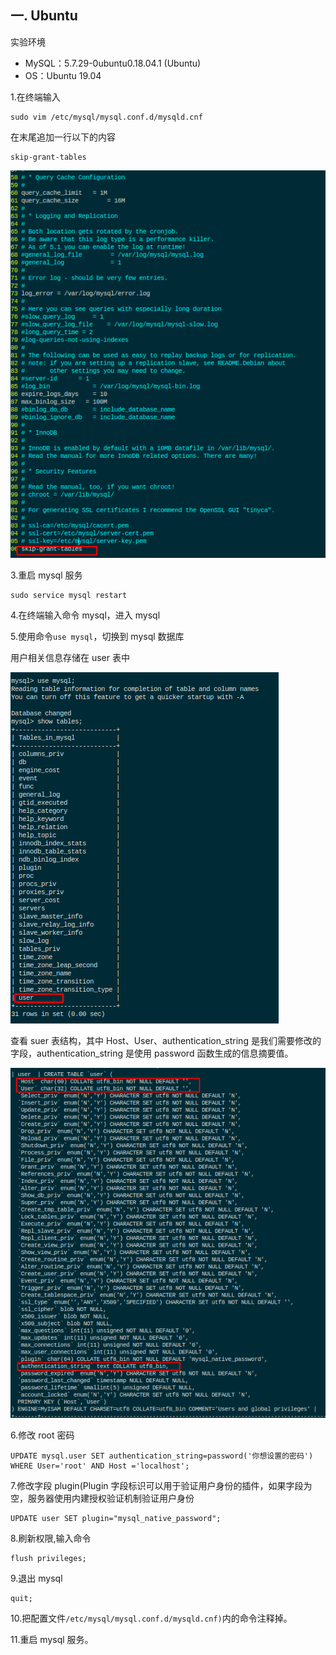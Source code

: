 ## 一. Ubuntu

实验环境

- MySQL：5.7.29-0ubuntu0.18.04.1 (Ubuntu)
- OS：Ubuntu 19.04

1.在终端输入

```shell
sudo vim /etc/mysql/mysql.conf.d/mysqld.cnf
```

在末尾追加一行以下的内容

```shell
skip-grant-tables
```

![pwd_reset_conf.png](./assets/pwd_reset_conf.png)

3.重启 mysql 服务

```shell
sudo service mysql restart
```

4.在终端输入命令 mysql，进入 mysql

5.使用命令`use mysql`，切换到 mysql 数据库

用户相关信息存储在 user 表中

![img](./assets/pwd_reset_show_tables.png)

查看 suer 表结构，其中 Host、User、authentication_string 是我们需要修改的字段，authentication_string 是使用 password 函数生成的信息摘要值。

![img](./assets/pwd_reset_table_user.png)

6.修改 root 密码

```mysql
UPDATE mysql.user SET authentication_string=password('你想设置的密码') WHERE User='root' AND Host ='localhost';
```

7.修改字段 plugin(Plugin 字段标识可以用于验证用户身份的插件，如果字段为空，服务器使用内建授权验证机制验证用户身份

```mysql
UPDATE user SET plugin="mysql_native_password";
```

8.刷新权限,输入命令

```mysql
flush privileges;
```

9.退出 mysql

```mysql
quit;
```

10.把配置文件`/etc/mysql/mysql.conf.d/mysqld.cnf)`内的命令注释掉。

11.重启 mysql 服务。